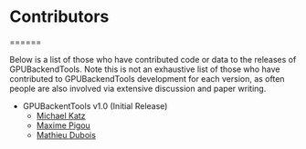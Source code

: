 # Contributors
======

Below is a list of those who have contributed code or data to the releases of GPUBackendTools. Note this is not an exhaustive list of those who have contributed to GPUBackendTools development for each version, as often people are also involved via extensive discussion and paper writing.

- GPUBackentTools v1.0 (Initial Release)
	* [Michael Katz](https://github.com/mikekatz04)
	* [Maxime Pigou](https://github.com/mpigou)
	* [Mathieu Dubois](https://github.com/duboism)
